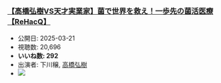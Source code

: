 ### [【高橋弘樹VS天才実業家】菌で世界を救え！一歩先の菌活医療【ReHacQ】](https://www.youtube.com/watch?v=XJI8OHI9pjc)
-   公開日: 2025-03-21
-   視聴数: 20,696
-   **いいね数: 292**
-   出演者: 下川穣, [高橋弘樹](/rehacq_fan/people/高橋弘樹 "wikilink")
- [![](https://img.youtube.com/vi/XJI8OHI9pjc/hqdefault.jpg)](https://www.youtube.com/watch?v=XJI8OHI9pjc)
